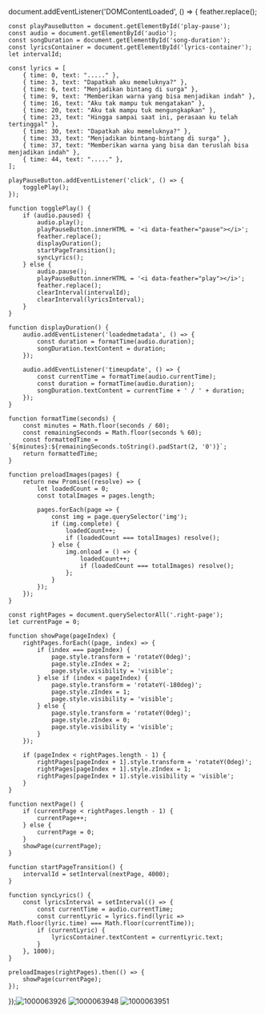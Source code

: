 document.addEventListener('DOMContentLoaded', () => {
    feather.replace(); 

    const playPauseButton = document.getElementById('play-pause');
    const audio = document.getElementById('audio');
    const songDuration = document.getElementById('song-duration');
    const lyricsContainer = document.getElementById('lyrics-container');
    let intervalId;

    const lyrics = [
        { time: 0, text: "....." },
        { time: 3, text: "Dapatkah aku memeluknya?" },
        { time: 6, text: "Menjadikan bintang di surga" },
        { time: 9, text: "Memberikan warna yang bisa menjadikan indah" },
        { time: 16, text: "Aku tak mampu tuk mengatakan" },
        { time: 20, text: "Aku tak mampu tuk mengungkapkan" },
        { time: 23, text: "Hingga sampai saat ini, perasaan ku telah tertinggal" },
        { time: 30, text: "Dapatkah aku memeluknya?" },
        { time: 33, text: "Menjadikan bintang-bintang di surga" },
        { time: 37, text: "Memberikan warna yang bisa dan teruslah bisa menjadikan indah" },
        { time: 44, text: "....." },
    ];

    playPauseButton.addEventListener('click', () => {
        togglePlay();
    });

    function togglePlay() {
        if (audio.paused) {
            audio.play();
            playPauseButton.innerHTML = '<i data-feather="pause"></i>'; 
            feather.replace(); 
            displayDuration(); 
            startPageTransition(); 
            syncLyrics(); 
        } else {
            audio.pause();
            playPauseButton.innerHTML = '<i data-feather="play"></i>';
            feather.replace(); 
            clearInterval(intervalId); 
            clearInterval(lyricsInterval); 
        }
    }

    function displayDuration() {
        audio.addEventListener('loadedmetadata', () => {
            const duration = formatTime(audio.duration);
            songDuration.textContent = duration; 
        });

        audio.addEventListener('timeupdate', () => {
            const currentTime = formatTime(audio.currentTime);
            const duration = formatTime(audio.duration);
            songDuration.textContent = currentTime + ' / ' + duration; 
        });
    }

    function formatTime(seconds) {
        const minutes = Math.floor(seconds / 60);
        const remainingSeconds = Math.floor(seconds % 60);
        const formattedTime = `${minutes}:${remainingSeconds.toString().padStart(2, '0')}`;
        return formattedTime;
    }

    function preloadImages(pages) {
        return new Promise((resolve) => {
            let loadedCount = 0;
            const totalImages = pages.length;

            pages.forEach(page => {
                const img = page.querySelector('img');
                if (img.complete) {
                    loadedCount++;
                    if (loadedCount === totalImages) resolve();
                } else {
                    img.onload = () => {
                        loadedCount++;
                        if (loadedCount === totalImages) resolve();
                    };
                }
            });
        });
    }

    const rightPages = document.querySelectorAll('.right-page');
    let currentPage = 0;

    function showPage(pageIndex) {
        rightPages.forEach((page, index) => {
            if (index === pageIndex) {
                page.style.transform = 'rotateY(0deg)';
                page.style.zIndex = 2;
                page.style.visibility = 'visible';
            } else if (index < pageIndex) {
                page.style.transform = 'rotateY(-180deg)';
                page.style.zIndex = 1;
                page.style.visibility = 'visible';
            } else {
                page.style.transform = 'rotateY(0deg)';
                page.style.zIndex = 0;
                page.style.visibility = 'visible';
            }
        });

        if (pageIndex < rightPages.length - 1) {
            rightPages[pageIndex + 1].style.transform = 'rotateY(0deg)';
            rightPages[pageIndex + 1].style.zIndex = 1;
            rightPages[pageIndex + 1].style.visibility = 'visible';
        }
    }

    function nextPage() {
        if (currentPage < rightPages.length - 1) {
            currentPage++;
        } else {
            currentPage = 0; 
        }
        showPage(currentPage);
    }

    function startPageTransition() {
        intervalId = setInterval(nextPage, 4000);
    }

    function syncLyrics() {
        const lyricsInterval = setInterval(() => {
            const currentTime = audio.currentTime;
            const currentLyric = lyrics.find(lyric => Math.floor(lyric.time) === Math.floor(currentTime));
            if (currentLyric) {
                lyricsContainer.textContent = currentLyric.text;
            }
        }, 1000);
    }

    preloadImages(rightPages).then(() => {
        showPage(currentPage);
    });
});![1000063926](https://github.com/user-attachments/assets/5bf9380a-5731-45d9-82f5-977e3d448bb1)
![1000063948](https://github.com/user-attachments/assets/c6a547f4-1874-4593-84e0-289a86adadb2)
![1000063951](https://github.com/user-attachments/assets/cab009c2-f284-47b1-8ba3-93a0365f9ba3)
